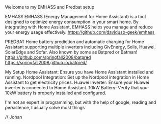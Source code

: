 Welcome to my EMHASS and Predbat setup 

EMHASS
EMHASS (Energy Management for Home Assistant) is a tool designed to optimize energy consumption in your smart home. By integrating with Home Assistant, 
EMHASS helps you manage and reduce your energy usage effectively.
https://github.com/davidusb-geek/emhass

PREDBAT
Home battery prediction and automatic charging for Home Assistant supporting multiple inverters including GivEnergy, Solis, Huawei, SolarEdge and Sofar.
Also known by some as Batpred or Batman!
https://github.com/springfall2008/batpred
https://springfall2008.github.io/batpred/

My Setup
Home Assistant: Ensure you have Home Assistant installed and running.
Nordpool Integration: Set up the Nordpool integration in Home Assistant to get electricity prices.
Huawei Inverter: Ensure your Huawei inverter is connected to Home Assistant.
10kW Battery: Verify that your 10kW battery is properly installed and configured.

I'm not an expert in programming, but with the help of google, reading and persistence, I usually solve most things

// Johan
